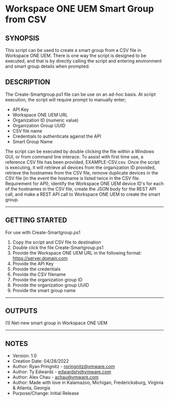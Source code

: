 # Workspace ONE UEM Smart Group from CSV

## SYNOPSIS
<!-- Summary Start -->
This script can be used to create a smart group from a CSV file in Workspace ONE UEM. There is one way the script is designed to be executed, and that is by directly calling the script and entering environment and smart group details when prompted.
<!-- Summary End -->
## DESCRIPTION
The Create-Smartgroup.ps1 file can be use on an ad-hoc basis. At script execution, the script will require prompt to manually enter;
- API Key
- Workspace ONE UEM URL
- Organization ID (numeric value)
- Organization Group UUID
- CSV file name
- Credentials to authenticate against the API
- Smart Group Name

The script can be executed by double clicking the file within a Windows GUI, or from command line interace. To assist with first time use, a reference CSV file has been provided, EXAMPLE-CSV.csv. Once the script is executing, it will retrieve all devices from the organization ID provided, retrieve the hostnames from the CSV file, remove duplicate devices in the CSV file (in the event the hostname is listed twice in the CSV file. Requirement for API), identify the Workspace ONE UEM device ID's for each of the hostnames in the CSV file, create the JSON body for the REST API call, and make a REST API call to Workspace ONE UEM to create the smart group.

---

## GETTING STARTED

For use with Create-Smartgroup.ps1

1. Copy the script and CSV file to destination
2. Double click the file Create-Smartgroup.ps1
3. Provide the Workspace ONE UEM URL in the following format:
https://server.domain.com
4. Provide the API Key
5. Provide the credentials
6. Provide the CSV filename
7. Provide the organization group ID
8. Provide the organization group UUID
9. Provide the smart group name

---

## OUTPUTS
(1) Net-new smart group in Workspace ONE UEM

---

## NOTES

* Version:        1.0
* Creation Date:  04/28/2022
* Author:         Ryan Pringnitz - rpringnitz@vmware.com
* Author:         Ty Edwards - edwardsty@vmware.com
* Author:         Alex Chau - achau@vmware.com
* Author:         Made with love in Kalamazoo, Michigan, Fredericksburg, Virginia & Atlanta, Georgia
* Purpose/Change: Initial Release
